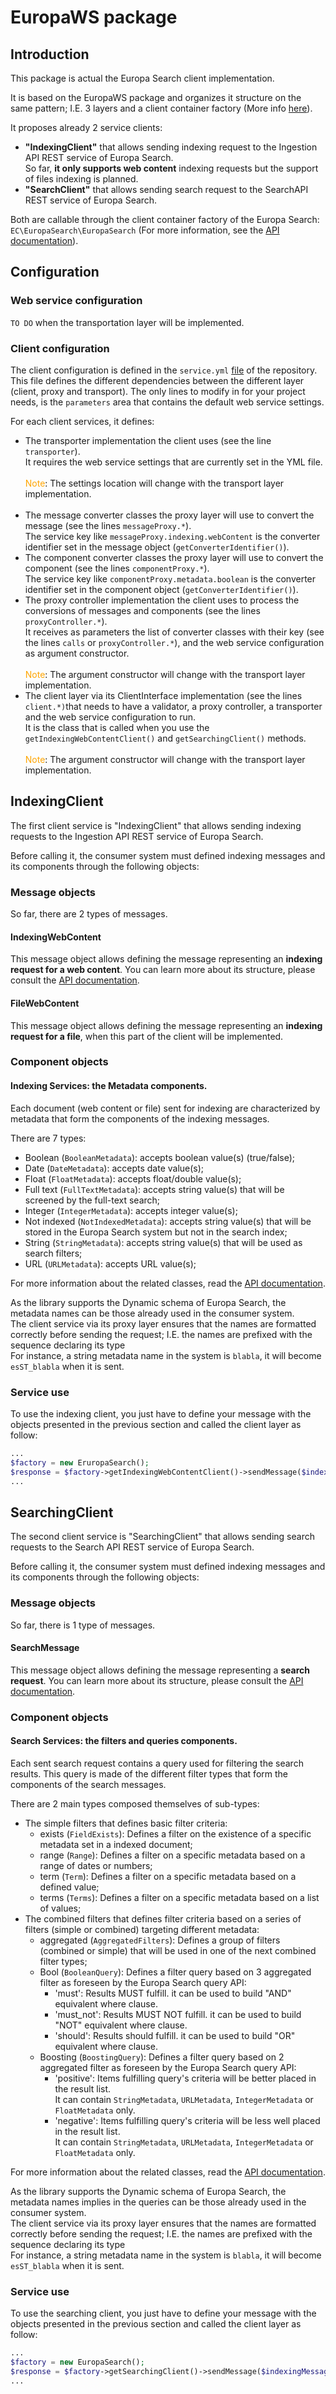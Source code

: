 # EuropaWS package

## Introduction

This package is actual the Europa Search client implementation.

It is based on the EuropaWS package and organizes it structure on the same pattern; I.E. 3 layers and a client 
container factory (More info [here](../../EuropaWS/docs/00-introduction.md)).

It proposes already 2 service clients:
- **"IndexingClient"** that allows sending indexing request to the Ingestion API REST service of Europa Search.<br />
  So far, **it only supports web content** indexing requests but the support of files indexing is planned.
- **"SearchClient"** that allows sending search request to the SearchAPI REST service of Europa Search.<br />

Both are callable through the client container factory of the Europa Search: `EC\EuropaSearch\EuropaSearch` 
(For more information, see the [API documentation](api/classes/EC.EuropaSearch.EuropaSearch.html)).

## Configuration

### Web service configuration

`TO DO` when the transportation layer will be implemented.
 
### Client configuration
 
The client configuration is defined in the `service.yml` [file](../config/service.yml) of the repository. 
This file defines the different dependencies between the different layer (client, proxy and transport).
The only lines to modify in for your project needs, is the `parameters` area that contains the default web service settings.

For each client services, it defines:
- The transporter implementation the client uses (see the line `transporter`).<br />
  It requires the web service settings that are currently set in the YML file.<br /><br />
  <span style="color:orange;">Note</span>: The settings location will change with the transport layer implementation.<br /><br />
- The message converter classes the proxy layer will use to convert the message (see the lines `messageProxy.*`).<br />
  The service key like `messageProxy.indexing.webContent` is the converter identifier set in the message object 
  (`getConverterIdentifier()`).
- The component converter classes the proxy layer will use to convert the component (see the lines `componentProxy.*`).<br />
  The service key like `componentProxy.metadata.boolean` is the converter identifier set in the component object 
  (`getConverterIdentifier()`). 
- The proxy controller implementation the client uses to process the conversions of messages and components 
  (see the lines `proxyController.*`).<br />
  It receives as parameters the list of converter classes with their key (see the lines `calls` or `proxyController.*`), and the 
  web service configuration as argument constructor.<br /><br />
  <span style="color:orange;">Note</span>: The argument constructor will change with the transport layer implementation.
- The client layer via its ClientInterface implementation (see the lines `client.*)`that needs to have a validator, 
  a proxy controller, a transporter and the web service configuration to run.<br />
  It is the class that is called when you use the `getIndexingWebContentClient()` and `getSearchingClient()` methods.
  <br /><br />
  <span style="color:orange;">Note</span>: The argument constructor will change with the transport layer implementation.

## IndexingClient

The first client service is "IndexingClient" that allows sending indexing requests to the Ingestion API REST service of 
Europa Search.

Before calling it, the consumer system must defined indexing messages and its components through the following objects:

### Message objects

So far, there are 2 types of messages.

#### IndexingWebContent

This message object allows defining the message representing an **indexing request for a web content**. You can learn more about 
its structure, please consult the [API documentation](api/classes/EC.EuropaSearch.Messages.Index.IndexingWebContent.html).

#### FileWebContent

This message object allows defining the message representing an **indexing request for a file**, when this part of the client will 
be implemented.

### Component objects

#### Indexing Services: the Metadata components.

Each document (web content or file) sent for indexing are characterized by metadata that form the components of the indexing messages.

There are 7 types:
- Boolean (`BooleanMetadata`): accepts boolean value(s) (true/false);
- Date (`DateMetadata`): accepts date value(s);
- Float (`FloatMetadata`): accepts float/double value(s);
- Full text (`FullTextMetadata`): accepts string value(s) that will be screened by the full-text search;
- Integer (`IntegerMetadata`): accepts integer value(s);
- Not indexed (`NotIndexedMetadata`): accepts string value(s) that will be stored in the Europa Search system but not in the search index;
- String (`StringMetadata`): accepts string value(s) that will be used as search filters;
- URL (`URLMetadata`): accepts URL value(s);

For more information about the related classes, read the [API documentation](api/namespaces/EC.EuropaSearch.Messages.DocumentMetadata.html).

As the library supports the Dynamic schema of Europa Search, the metadata names can be those already used in the consumer system.<br />
The client service via its proxy layer ensures that the names are formatted correctly before sending the request; I.E. 
the names are prefixed with the sequence declaring its type<br />
For instance, a string metadata name in the system is `blabla`, it will become `esST_blabla` when it is sent.

### Service use

To use the indexing client, you just have to define your message with the objects presented in the previous section and 
called the client layer as follow:

```php
...
$factory = new EruropaSearch();
$response = $factory->getIndexingWebContentClient()->sendMessage($indexingMessage);
...
```

## SearchingClient

The second client service is "SearchingClient" that allows sending search requests to the Search API REST service of 
Europa Search.

Before calling it, the consumer system must defined indexing messages and its components through the following objects:

### Message objects

So far, there is 1 type of messages.

#### SearchMessage

This message object allows defining the message representing a **search request**. You can learn more about 
its structure, please consult the [API documentation](api/classes/EC.EuropaSearch.Messages.Search.SearchMessage.html).

### Component objects

#### Search Services: the filters and queries components.

Each sent search request contains a query used for filtering the search results. This query is made of the different filter types 
that form the components of the search messages.

There are 2 main types composed themselves of sub-types:
- The simple filters that defines basic filter criteria:
   * exists (`FieldExists`): Defines a filter on the existence of a specific metadata set in a indexed document;
   * range (`Range`): Defines a filter on a specific metadata based on a range of dates or numbers;
   * term (`Term`): Defines a filter on a specific metadata based on a defined value;
   * terms (`Terms`): Defines a filter on a specific metadata based on a list of values;
- The combined filters that defines filter criteria based on a series of filters (simple or combined) targeting different metadata:
   * aggregated (`AggregatedFilters`): Defines a group of filters (combined or simple) that will be used in one of the next 
     combined filter types;
   * Bool (`BooleanQuery`): Defines a filter query based on 3 aggregated filter as foreseen by the Europa Search query API:
     - 'must': Results MUST fulfill. it can be used to build "AND" equivalent where clause.
     - 'must_not': Results MUST NOT fulfill. it can be used to build "NOT" equivalent where clause.
     - 'should': Results should fulfill. it can be used to build "OR" equivalent where clause.
   * Boosting (`BoostingQuery`): Defines a filter query based on 2 aggregated filter as foreseen by the Europa Search query API:
     - 'positive': Items fulfilling query's criteria will be better placed in the result list.<br />
       It can contain `StringMetadata`, `URLMetadata`, `IntegerMetadata` or `FloatMetadata` only.
     - 'negative': Items fulfilling query's criteria will be less well placed in the result list.<br />
       It can contain `StringMetadata`, `URLMetadata`, `IntegerMetadata` or `FloatMetadata` only.

For more information about the related classes, read the [API documentation](api/namespaces/EC.EuropaSearch.Messages.Search.Filters.html).

As the library supports the Dynamic schema of Europa Search, the metadata names implies in the queries can be those already used in 
the consumer system.<br />
The client service via its proxy layer ensures that the names are formatted correctly before sending the request; I.E. 
the names are prefixed with the sequence declaring its type<br />
For instance, a string metadata name in the system is `blabla`, it will become `esST_blabla` when it is sent.

### Service use

To use the searching client, you just have to define your message with the objects presented in the previous section and 
called the client layer as follow:

```php
...
$factory = new EuropaSearch();
$response = $factory->getSearchingClient()->sendMessage($indexingMessage);
...
```

